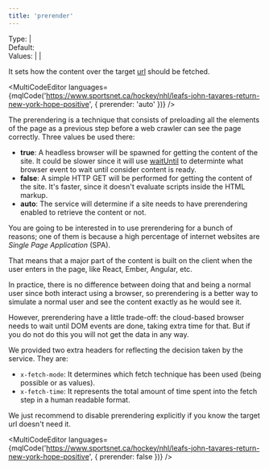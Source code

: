 ```yaml
---
title: 'prerender'
---
```


Type: <TypeContainer><Type children='<boolean>'/> | <Type children='<string>'/></TypeContainer><br/>
Default: <Type children='false'/><br/>
Values: <TypeContainer><Type children="'auto'"/> | <Type children='true'/> | <Type children='false'/></TypeContainer>

It sets how the content over the target [url](/docs/api/parameters/url) should be fetched.

<MultiCodeEditor languages={mqlCode('https://www.sportsnet.ca/hockey/nhl/leafs-john-tavares-return-new-york-hope-positive', { prerender: 'auto' })} />

The prerendering is a technique that consists of preloading all the elements of the page as a previous step before a web crawler can see the page correctly. Three values be used there:

- **true**: A headless browser will be spawned for getting the content of the site. It could be slower since it will use [waitUntil](/docs/api/parameters/waitUntil) to determinte what browser event to wait until consider content is ready.
- **false**: A simple HTTP GET will be performed for getting the content of the site. It's faster, since it doesn't evaluate scripts inside the HTML markup.
- **auto**: The service will determine if a site needs to have prerendering enabled to retrieve the content or not.

You are going to be interested in to use prerendering for a bunch of reasons; one of them is because a high percentage of internet websites are *Single Page Application* (SPA). 

That means that a major part of the content is built on the client when the user enters in the page, like React, Ember, Angular, etc.

In practice, there is no difference between doing that and being a normal user since both interact using a browser, so prerendering is a better way to simulate a normal user and see the content exactly as he would see it.

However, prerendering have a little trade-off: the cloud-based browser needs to wait until DOM events are done, taking extra time for that. But if you do not do this you will not get the data in any way.

We provided two extra headers for reflecting the decision taken by the service. They are:

- `x-fetch-mode`: It determines which fetch technique has been used (being possible <Type children="'prerender'"/> or <Type children="'fetch'"/> as values).
- `x-fetch-time`: It represents the total amount of time spent into the fetch step in a human readable format.

We just recommend to disable prerendering explicitly if you know the target url doesn't need it.

<MultiCodeEditor languages={mqlCode('https://www.sportsnet.ca/hockey/nhl/leafs-john-tavares-return-new-york-hope-positive', { prerender: false })} />
